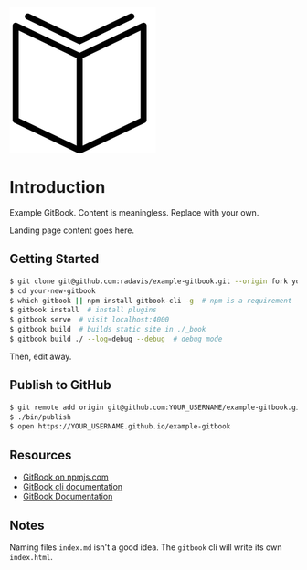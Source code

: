 ![book](./assets/images/book-256.png)

# Introduction

Example GitBook. Content is meaningless. Replace with your own.

Landing page content goes here.

## Getting Started

```bash
$ git clone git@github.com:radavis/example-gitbook.git --origin fork your-new-gitbook
$ cd your-new-gitbook
$ which gitbook || npm install gitbook-cli -g  # npm is a requirement
$ gitbook install  # install plugins
$ gitbook serve  # visit localhost:4000
$ gitbook build  # builds static site in ./_book
$ gitbook build ./ --log=debug --debug  # debug mode
```

Then, edit away.

## Publish to GitHub

```bash
$ git remote add origin git@github.com:YOUR_USERNAME/example-gitbook.git
$ ./bin/publish
$ open https://YOUR_USERNAME.github.io/example-gitbook
```

## Resources

* [GitBook on npmjs.com](https://www.npmjs.com/package/gitbook)
* [GitBook cli documentation](https://gitbookio.gitbooks.io/docs-toolchain/)
* [GitBook Documentation](https://gitbookio.gitbooks.io/documentation/index.html)

## Notes

Naming files `index.md` isn't a good idea. The `gitbook` cli will write its own
`index.html`.
